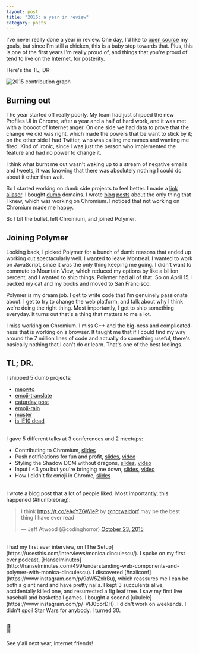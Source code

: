 ```yaml
---
layout: post
title: "2015: a year in review"
category: posts
---
```

I've never really done a year in review. One day, I'd like to [open source](https://github.com/una/personal-goals)
my goals, but since I'm still a chicken, this is a baby step towards that. Plus, this is
one of the first years I'm really proud of, and things that you're proud of tend
to live on the Internet, for posterity.

Here's the TL; DR:

<img alt="2015 contribution graph" src="https://cloud.githubusercontent.com/assets/1369170/11983456/85e214b2-a981-11e5-839e-924b058be802.png">

## Burning out
The year started off really poorly. My team had just shipped the new Profiles
UI in Chrome, after a year and a half of hard work, and it was met with a looooot
of Internet anger. On one side we had data to prove that the change we did was right, which made
the powers that be want to stick by it; on the other side I had Twitter,
who was calling me names and wanting me fired. Kind of ironic, since
I was just the person who implemented the feature and had no power
to change it.

I think what burnt me out wasn't waking up to a stream of negative
emails and tweets, it was knowing that there was absolutely nothing I could do about
it other than wait.

So I started working on dumb side projects to feel better. I made a
[link aliaser](http://meowni.ca/meowto/). I bought [dumb](http://canihaveapony.com/)
domains. I wrote [blog](http://meowni.ca/posts/chromium-101/) [posts](http://meowni.ca/posts/chromium-owners)
about the only thing that I knew, which was working on Chromium.
I noticed that not working on Chromium made me happy.

So I bit the bullet, left Chromium, and joined Polymer.

## Joining Polymer
Looking back, I picked Polymer for a bunch of dumb reasons that ended up working out
spectacularly well. I wanted to leave Montreal. I wanted to work on JavaScript,
since it was the only thing keeping me going. I didn't want to commute to Mountain View,
which reduced my options by like a billion percent, and I wanted to ship things.
Polymer had all of that. So on April 15, I packed my cat and my books
and moved to San Francisco.

Polymer is my dream job. I get to write code
that I'm genuinely passionate about. I get to try to change the web platform, and talk
about why I think we're doing the right thing. Most importantly, I get to ship
something everyday. It turns out that's a thing that matters to me a lot.

I miss working on Chromium. I miss C++ and the big-ness and complicated-ness
that is working on a browser. It taught me that if I could find my way around
the 7 million lines of code and actually do something useful, there's basically
nothing that I can't do or learn. That's one of the best feelings.

## TL; DR.

I shipped 5 dumb projects:

 - [meowto](http://meowni.ca/meowto/)
 - [emoji-translate](http://meowni.ca/emoji-translate/)
 - [caturday post](https://caturday-post.herokuapp.com/)
 - [emoji-rain](http://meowni.ca/emoji-rain/)
 - [muster](http://meowni.ca/muster/#6&23)
 - [is IE10 dead](http://meowni.ca/is-ie10-dead/)

<br>
I gave 5 different talks at 3 conferences and 2 meetups:

 - Contributing to Chromium, [slides](https://speakerdeck.com/notwaldorf/contributing-to-chromium)
 - Push notifications for fun and profit, [slides](https://speakerdeck.com/notwaldorf/push-notifications-for-fun-and-profit-if-by-profit-you-mean-cats), [video](https://vimeo.com/137771040)
 - Styling the Shadow DOM without dragons, [slides](https://speakerdeck.com/notwaldorf/styling-the-shadow-dom-without-dragons), [video](https://www.youtube.com/watch?v=IbOaJwqLgog)
 - Input I <3 you but you're bringing me down, [slides](https://speakerdeck.com/notwaldorf/input-i-3-you-but-youre-bringing-me-down), [video](https://vimeo.com/144980655)
 - How I didn't fix emoji in Chrome, [slides](https://speakerdeck.com/notwaldorf/or-how-i-didnt-fix-emoji-in-chrome)

<br>
I wrote a blog post that a lot of people liked. Most importantly, this happened (#humblebrag):
<blockquote class="twitter-tweet" lang="en"><p lang="en" dir="ltr">I think <a href="https://t.co/eAoYZGWieP">https://t.co/eAoYZGWieP</a> by <a href="https://twitter.com/notwaldorf">@notwaldorf</a> may be the best thing I have ever read</p>&mdash; Jeff Atwood (@codinghorror) <a href="https://twitter.com/codinghorror/status/657371215800086529">October 23, 2015</a></blockquote>
<script async src="//platform.twitter.com/widgets.js" charset="utf-8"></script>

<br>
I had my first ever interview, on [The Setup](https://usesthis.com/interviews/monica.dinculescu/). I spoke on my
first ever podcast, [Hanselminutes](http://hanselminutes.com/499/understanding-web-components-and-polymer-with-monica-dinculescu).
I discovered [#nailconf](https://www.instagram.com/p/9aW5ZxIrBu), which reassures me I can be both a giant nerd and have pretty nails. I kept
3 succulents alive, accidentally killed one, and resurrected a fig leaf tree. I saw my first live
baseball and basketball games. I bought a second
[ukulele](https://www.instagram.com/p/-VIJ05orDH). I didn't work on weekends. I didn't spoil Star Wars for
anybody. I turned 30.

## 🎉
See y'all next year, internet friends!
